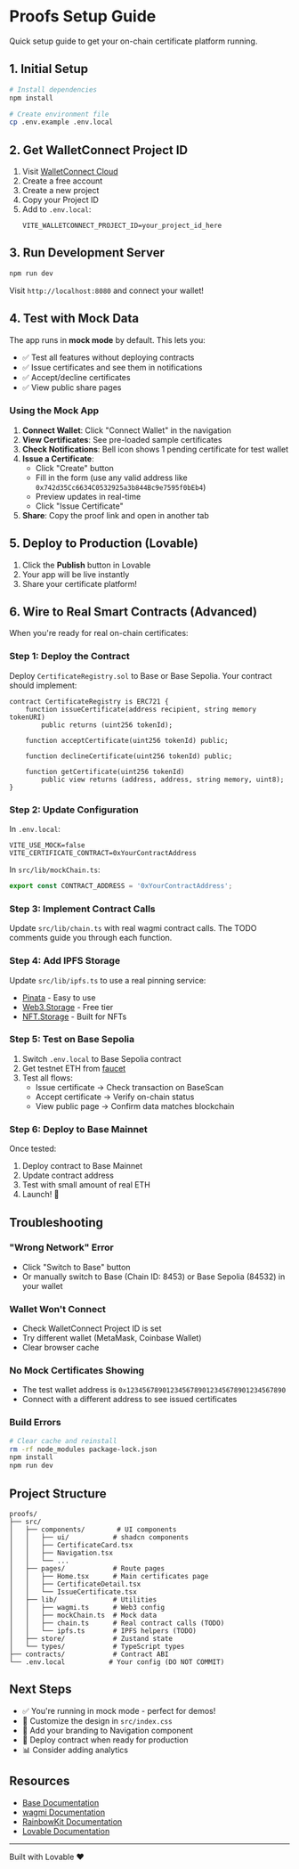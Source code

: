 # Proofs Setup Guide

Quick setup guide to get your on-chain certificate platform running.

## 1. Initial Setup

```bash
# Install dependencies
npm install

# Create environment file
cp .env.example .env.local
```

## 2. Get WalletConnect Project ID

1. Visit [WalletConnect Cloud](https://cloud.walletconnect.com)
2. Create a free account
3. Create a new project
4. Copy your Project ID
5. Add to `.env.local`:
   ```
   VITE_WALLETCONNECT_PROJECT_ID=your_project_id_here
   ```

## 3. Run Development Server

```bash
npm run dev
```

Visit `http://localhost:8080` and connect your wallet!

## 4. Test with Mock Data

The app runs in **mock mode** by default. This lets you:
- ✅ Test all features without deploying contracts
- ✅ Issue certificates and see them in notifications
- ✅ Accept/decline certificates
- ✅ View public share pages

### Using the Mock App

1. **Connect Wallet**: Click "Connect Wallet" in the navigation
2. **View Certificates**: See pre-loaded sample certificates
3. **Check Notifications**: Bell icon shows 1 pending certificate for test wallet
4. **Issue a Certificate**:
   - Click "Create" button
   - Fill in the form (use any valid address like `0x742d35Cc6634C0532925a3b844Bc9e7595f0bEb4`)
   - Preview updates in real-time
   - Click "Issue Certificate"
5. **Share**: Copy the proof link and open in another tab

## 5. Deploy to Production (Lovable)

1. Click the **Publish** button in Lovable
2. Your app will be live instantly
3. Share your certificate platform!

## 6. Wire to Real Smart Contracts (Advanced)

When you're ready for real on-chain certificates:

### Step 1: Deploy the Contract

Deploy `CertificateRegistry.sol` to Base or Base Sepolia. Your contract should implement:

```solidity
contract CertificateRegistry is ERC721 {
    function issueCertificate(address recipient, string memory tokenURI) 
        public returns (uint256 tokenId);
    
    function acceptCertificate(uint256 tokenId) public;
    
    function declineCertificate(uint256 tokenId) public;
    
    function getCertificate(uint256 tokenId) 
        public view returns (address, address, string memory, uint8);
}
```

### Step 2: Update Configuration

In `.env.local`:
```env
VITE_USE_MOCK=false
VITE_CERTIFICATE_CONTRACT=0xYourContractAddress
```

In `src/lib/mockChain.ts`:
```typescript
export const CONTRACT_ADDRESS = '0xYourContractAddress';
```

### Step 3: Implement Contract Calls

Update `src/lib/chain.ts` with real wagmi contract calls. The TODO comments guide you through each function.

### Step 4: Add IPFS Storage

Update `src/lib/ipfs.ts` to use a real pinning service:
- [Pinata](https://pinata.cloud) - Easy to use
- [Web3.Storage](https://web3.storage) - Free tier
- [NFT.Storage](https://nft.storage) - Built for NFTs

### Step 5: Test on Base Sepolia

1. Switch `.env.local` to Base Sepolia contract
2. Get testnet ETH from [faucet](https://www.coinbase.com/faucets/base-ethereum-goerli-faucet)
3. Test all flows:
   - Issue certificate → Check transaction on BaseScan
   - Accept certificate → Verify on-chain status
   - View public page → Confirm data matches blockchain

### Step 6: Deploy to Base Mainnet

Once tested:
1. Deploy contract to Base Mainnet
2. Update contract address
3. Test with small amount of real ETH
4. Launch! 🚀

## Troubleshooting

### "Wrong Network" Error
- Click "Switch to Base" button
- Or manually switch to Base (Chain ID: 8453) or Base Sepolia (84532) in your wallet

### Wallet Won't Connect
- Check WalletConnect Project ID is set
- Try different wallet (MetaMask, Coinbase Wallet)
- Clear browser cache

### No Mock Certificates Showing
- The test wallet address is `0x1234567890123456789012345678901234567890`
- Connect with a different address to see issued certificates

### Build Errors
```bash
# Clear cache and reinstall
rm -rf node_modules package-lock.json
npm install
npm run dev
```

## Project Structure

```
proofs/
├── src/
│   ├── components/        # UI components
│   │   ├── ui/           # shadcn components
│   │   ├── CertificateCard.tsx
│   │   ├── Navigation.tsx
│   │   └── ...
│   ├── pages/            # Route pages
│   │   ├── Home.tsx      # Main certificates page
│   │   ├── CertificateDetail.tsx
│   │   └── IssueCertificate.tsx
│   ├── lib/              # Utilities
│   │   ├── wagmi.ts      # Web3 config
│   │   ├── mockChain.ts  # Mock data
│   │   ├── chain.ts      # Real contract calls (TODO)
│   │   └── ipfs.ts       # IPFS helpers (TODO)
│   ├── store/            # Zustand state
│   └── types/            # TypeScript types
├── contracts/            # Contract ABI
└── .env.local           # Your config (DO NOT COMMIT)
```

## Next Steps

- ✅ You're running in mock mode - perfect for demos!
- 📝 Customize the design in `src/index.css`
- 🎨 Add your branding to Navigation component
- 🔗 Deploy contract when ready for production
- 📊 Consider adding analytics

## Resources

- [Base Documentation](https://docs.base.org)
- [wagmi Documentation](https://wagmi.sh)
- [RainbowKit Documentation](https://rainbowkit.com)
- [Lovable Documentation](https://docs.lovable.dev)

---

Built with Lovable ❤️
